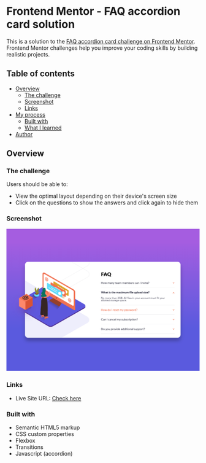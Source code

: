 # Frontend Mentor - FAQ accordion card solution

This is a solution to the [FAQ accordion card challenge on Frontend Mentor](https://www.frontendmentor.io/challenges/faq-accordion-card-XlyjD0Oam). Frontend Mentor challenges help you improve your coding skills by building realistic projects. 

## Table of contents

- [Overview](#overview)
  - [The challenge](#the-challenge)
  - [Screenshot](#screenshot)
  - [Links](#links)
- [My process](#my-process)
  - [Built with](#built-with)
  - [What I learned](#what-i-learned)
- [Author](#author)
## Overview
### The challenge

Users should be able to:

- View the optimal layout depending on their device's screen size
- Click on the questions to show the answers and click again to hide them

### Screenshot

![](./images/screenshot.png)
### Links

- Live Site URL: [Check here]()

### Built with

- Semantic HTML5 markup
- CSS custom properties
- Flexbox
- Transitions
- Javascript (accordion)